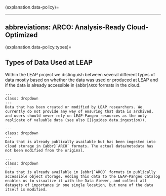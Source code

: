 (explanation.data-policy)=

______________________________________________________________________

## abbreviations: ARCO: Analysis-Ready Cloud-Optimized

(explanation.data-policy.types)=

## Types of Data Used at LEAP

Within the LEAP project we distinguish between several different types of data mostly based on whether the data was used or produced at LEAP and if the data is already accessible in {abbr}`ARCO` formats in the cloud.

```{admonition} LEAP produced
---
class: dropdown
---
Data that has been created or modified by LEAP researchers. We currently do not provide any way of ensuring that data is archived, and users should never rely on LEAP-Pangeo resources as the only replicate of valuable data (see also [](guides.data.ingestion)).
```

```{admonition} LEAP ingested
---
class: dropdown
---
Data that is already publically available but has been ingested into cloud storage in {abbr}`ARCO` formats. The actual data/metadata has not been modified from the original.
```

```{admonition} LEAP curated
---
class: dropdown
---
Data that is already available in {abbr}`ARCO` formats in publically accessible object storage. Adding this data to the LEAP-Pangeo Catalog enables us to visualize it with the Data Viewer, and collect all datasets of importance in one single location, but none of the data itself is modified.
```
